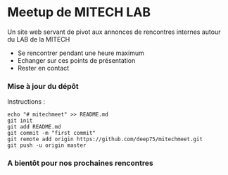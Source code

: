 # Meetup de MITECH LAB

Un site web servant de pivot aux annonces de rencontres internes autour du LAB de la MITECH

  - Se rencontrer pendant une heure maximum
  - Echanger sur ces points de présentation
  - Rester en contact

### Mise à jour du dépôt

Instructions :

```
echo "# mitechmeet" >> README.md
git init
git add README.md
git commit -m "first commit"
git remote add origin https://github.com/deep75/mitechmeet.git
git push -u origin master
```

### A bientôt pour nos prochaines rencontres

   [dill]: <https://github.com/deep75/mitechmeet.git>
